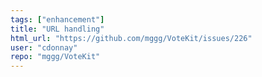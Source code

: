 ```yaml
---
tags: ["enhancement"]
title: "URL handling"
html_url: "https://github.com/mggg/VoteKit/issues/226"
user: "cdonnay"
repo: "mggg/VoteKit"
---
```


